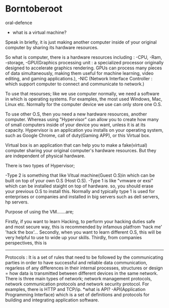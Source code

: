 # Borntoberoot
oral-defence

* what is a virtual machine?
  
Speak in briefly, it is just making another computer inside of your original computer by sharing its hardware resources. 

So what is computer, there is a hardware resources including : 
-CPU, 
-Ram, 
-storage, 
-GPU(Graphics processing unit : a specialized processor originally designed to accelerate graphics rendering. GPUs can process many pieces of data simultaneously, making them useful for machine learning, video editing, and gaming applications.), 
-NIC (Network Interface Controller : which support computer to connect and communicate to network.)

To use that resourses; like we use computer normally, we need a software in which is operating systems. For examples, the most used Windows, Mac, Linux etc. Normally for the computer device we use can only store one O.S. 

To use other O.S, then you need a new hardware resources, another computer. Whereas using "Hypervisor" can allow you to create how many of small computers inside of your device you want, unless it is at its capacity. Hypervisor is an application you installs on your operating system, such as Google Chrome, call of duty(Gaming APP), or this Virtual box.

Virtual box is an application that can help you to make a fake(virtual) computer sharing your original computer's hardware resources. But they are independent of physical hardware.

There is two types of Hypervisor;

-Type 2 is something that like Vitual machine(Guest O.S)in which can be built on top of your own O.S (Host O.S). 
-Type 1 is like "vmware or exsi" which can be installed staight on top of hardware. so, you should erase your previous O.S to install this. Normally and typically type 1 is used for enterprises or companies and installed in big servers such as dell servers, hp servers. 

Purpose of using the VM.......are;

Firstly, if you want to learn Hacking, to perform your hacking duties safe and most secure way, this is recommended by infamous platfrom 'hack me' 'hack the box'... 
Secondly, when you want to learn different O.S, this will be very helpful to use to wide up your skills. 
Thirdly, from companies perspectives, this is 

*********
Protocols :
It is a set of rules that need to be followed by the communicating parties in order to have successful and reliable data communication, regarless of any differences in their internal processes, structures or design = how data is transmitted between different devices in the same network. There is three main types of network; network management protocols, network communication protocols and network security protocol. For examples, there is HTTP and TCP/ip.
*what is API?
-API(Application Programming Interface) which is a set of definitions and protocols for building and integrating application software.
